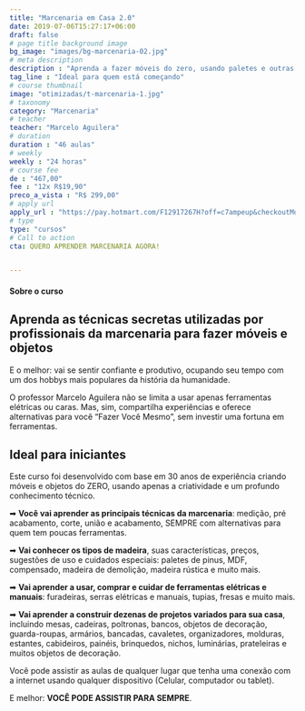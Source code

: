 ```yaml
---
title: "Marcenaria em Casa 2.0"
date: 2019-07-06T15:27:17+06:00
draft: false
# page title background image
bg_image: "images/bg-marcenaria-02.jpg"
# meta description
description : "Aprenda a fazer móveis do zero, usando paletes e outras madeiras"
tag_line : "Ideal para quem está começando"
# course thumbnail
image: "otimizadas/t-marcenaria-1.jpg"
# taxonomy
category: "Marcenaria"
# teacher
teacher: "Marcelo Aguilera"
# duration
duration : "46 aulas"
# weekly
weekly : "24 horas"
# course fee
de : "467,00"
fee : "12x R$19,90"
preco_a_vista : "R$ 299,00"
# apply url
apply_url : "https://pay.hotmart.com/F12917267H?off=c7ampeup&checkoutMode=10"
# type
type: "cursos"
# Call to action
cta: QUERO APRENDER MARCENARIA AGORA!


---
```



#### Sobre o curso

## Aprenda as técnicas secretas utilizadas por profissionais da marcenaria para fazer móveis e objetos

E o melhor: vai se sentir confiante e produtivo, ocupando seu tempo com um dos hobbys mais populares da história da humanidade.

O professor Marcelo Aguilera não se limita a usar apenas ferramentas elétricas ou caras. Mas, sim, compartilha experiências e oferece alternativas para você “Fazer Você Mesmo”, sem investir uma fortuna em ferramentas.

## Ideal para iniciantes

Este curso foi desenvolvido com base em 30 anos de experiência criando móveis e objetos do ZERO, usando apenas a criatividade e um profundo conhecimento técnico.

➡ **Você vai aprender as principais técnicas da marcenaria**: medição, pré acabamento, corte, união e acabamento, SEMPRE com alternativas para quem tem poucas ferramentas.

➡ **Vai conhecer os tipos de madeira**, suas características, preços, sugestões de uso e cuidados especiais: paletes de pinus, MDF, compensado, madeira de demolição, madeira rústica e muito mais.

➡ **Vai aprender a usar, comprar e cuidar de ferramentas elétricas e manuais**: furadeiras, serras elétricas e manuais, tupias, fresas e muito mais.

➡ **Vai aprender a construir dezenas de projetos variados para sua casa**, incluindo mesas, cadeiras, poltronas, bancos, objetos de decoração, guarda-roupas, armários, bancadas, cavaletes, organizadores, molduras, estantes, cabideiros, painéis, brinquedos, nichos, luminárias, prateleiras e muitos objetos de decoração.

Você pode assistir as aulas de qualquer lugar que tenha uma conexão com a internet usando qualquer dispositivo (Celular, computador ou tablet).

E melhor: **VOCÊ PODE ASSISTIR PARA SEMPRE**.
